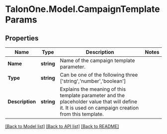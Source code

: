 # TalonOne.Model.CampaignTemplateParams
## Properties

Name | Type | Description | Notes
------------ | ------------- | ------------- | -------------
**Name** | **string** | Name of the campaign template parameter. | 
**Type** | **string** | Can be one of the following three [&#39;string&#39;,&#39;number&#39;,&#39;boolean&#39;] | 
**Description** | **string** | Explains the meaning of this template parameter and the placeholder value that will define it. It is used on campaign creation from this template. | 

[[Back to Model list]](../README.md#documentation-for-models) [[Back to API list]](../README.md#documentation-for-api-endpoints) [[Back to README]](../README.md)

